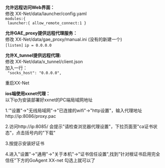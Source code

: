 **允许远程访问Web界面：**  
修改 XX-Net/data/launcher/config.yaml  
  `modules:{`  
  ` launcher:{ allow_remote_connect:1 }`  
  
**允许GAE_proxy提供远程代理服务：**  
  修改 XX-Net/data/gae_proxy/manual.ini (没有的新建一个)   
`[listen]`
`ip = 0.0.0.0
`  

**允许X_tunnel提供远程代理:**  
  修改 XX-Net/data/x_tunnel/client.json  
  加入一行：  
 ` "socks_host": "0.0.0.0",`
  
重启XX-Net  

**ios端使用xxnet代理：**  
以下ip为安装部署好xxnet的PC端局域网地址

1.‘"设置"->"无线局域网"->"已连接的wifi"->"http设置"，输入代理地址http://ip:8086/proxy.pac

2.访问http://ip:8085/ 会提示"请检查浏览器代理设置"，下拉页面至"ca证书状态"，点击括号内的"下载"

3.按提示安装好证书

4.进入"设置"->"通用"->"关于本机"->"证书信任设置",找到"针对根证书启用完全信任"下方的GoAgent XX-net 勾选上就可以了
  
